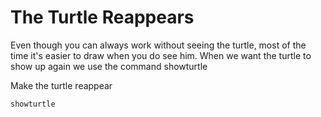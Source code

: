 # The Turtle Reappears

Even though you can always work without seeing the turtle, most of the time it's easier to draw when you do see him. When we want the turtle to show up again we use the command showturtle

Make the turtle reappear

```result
showturtle
```